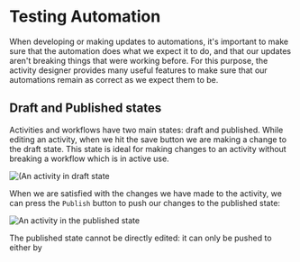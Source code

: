 # Testing Automation
When developing or making updates to automations, it's important to make sure that the automation does what we expect it to do, and that our updates aren't breaking things that were working before. For this purpose, the activity designer provides many useful features to make sure that our automations remain as correct as we expect them to be.

## Draft and Published states
Activities and workflows have two main states: draft and published. While editing an activity, when we hit the save button we are making a change to the draft state. This state is ideal for making changes to an activity without breaking a workflow which is in active use. 

![(An activity in draft state](draft_state.png)

When we are satisfied with the changes we have made to the activity, we can press the `Publish` button to push our changes to the published state: 

![An activity in the published state](published_state_activity.png)

The published state cannot be directly edited: it can only be pushed to either by 
